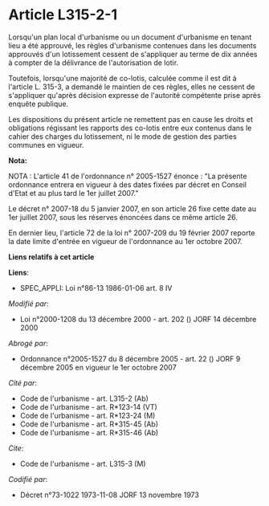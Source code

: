 # Article L315-2-1

Lorsqu'un plan local d'urbanisme ou un document d'urbanisme en tenant lieu a été approuvé, les règles d'urbanisme contenues
dans les documents approuvés d'un lotissement cessent de s'appliquer au terme de dix années à compter de la délivrance de
l'autorisation de lotir.

Toutefois, lorsqu'une majorité de co-lotis, calculée comme il est dit à l'article L. 315-3, a demandé le maintien de ces
règles, elles ne cessent de s'appliquer qu'après décision expresse de l'autorité compétente prise après enquête publique.

Les dispositions du présent article ne remettent pas en cause les droits et obligations régissant les rapports des co-lotis
entre eux contenus dans le cahier des charges du lotissement, ni le mode de gestion des parties communes en vigueur.

**Nota:**

NOTA : L'article 41 de l'ordonnance n° 2005-1527 énonce : "La présente ordonnance entrera en vigueur à des dates fixées par
décret en Conseil d'Etat et au plus tard le 1er juillet 2007."

Le décret n° 2007-18 du 5 janvier 2007, en son article 26 fixe cette date au 1er juillet 2007, sous les réserves énoncées
dans ce même article 26.

En dernier lieu, l'article 72 de la loi n° 2007-209 du 19 février 2007 reporte la date limite d'entrée en vigueur de
l'ordonnance au 1er octobre 2007.

**Liens relatifs à cet article**

**Liens**:

  - SPEC_APPLI: Loi n°86-13 1986-01-06 art. 8 IV

_Modifié par_:

  - Loi n°2000-1208 du 13 décembre 2000 - art. 202 () JORF 14 décembre 2000

_Abrogé par_:

  - Ordonnance n°2005-1527 du 8 décembre 2005 - art. 22 () JORF 9 décembre 2005 en vigueur le 1er octobre 2007

_Cité par_:

  - Code de l'urbanisme - art. L315-2 (Ab)
  - Code de l'urbanisme - art. R*123-14 (VT)
  - Code de l'urbanisme - art. R*123-24 (M)
  - Code de l'urbanisme - art. R*315-45 (Ab)
  - Code de l'urbanisme - art. R*315-46 (Ab)

_Cite_:

  - Code de l'urbanisme - art. L315-3 (M)

_Codifié par_:

  - Décret n°73-1022 1973-11-08 JORF 13 novembre 1973
